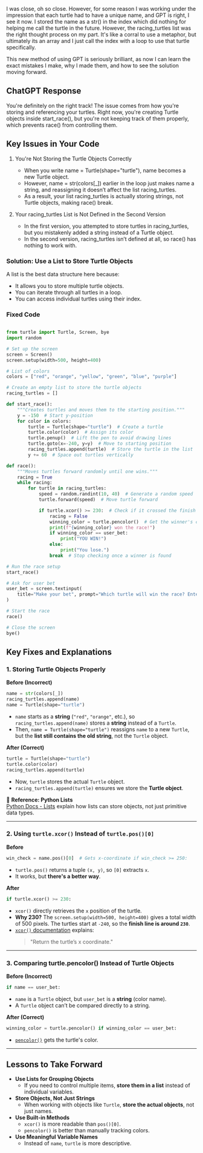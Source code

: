 I was close, oh so close. However, for some reason I was working under the impression that each turtle had to have a unique name, and GPT is right, I see it now. I stored the name as a str() in the index which did nothing for helping me call the turtle in the future. However, the racing_turtles list was the right thought process on my part. It's like a corral to use a metaphor, but ultimately its an array and I just call the index with a loop to use that turtle specifically.

This new method of using GPT is seriously brilliant, as now I can learn the exact mistakes I make, why I made them, and how to see the solution moving forward.

## ChatGPT Response
You're definitely on the right track! The issue comes from how you're storing and referencing your turtles. Right now, you're creating Turtle objects inside start_race(), but you're not keeping track of them properly, which prevents race() from controlling them.

## Key Issues in Your Code
1. You're Not Storing the Turtle Objects Correctly
	- When you write name = Turtle(shape="turtle"), name becomes a new Turtle object.
	- However, name = str(colors[_]) earlier in the loop just makes name a string, and reassigning it doesn’t affect the list racing_turtles.
	- As a result, your list racing_turtles is actually storing strings, not Turtle objects, making race() break.

2. Your racing_turtles List is Not Defined in the Second Version
	- In the first version, you attempted to store turtles in racing_turtles, but you mistakenly added a string instead of a Turtle object.
	- In the second version, racing_turtles isn’t defined at all, so race() has nothing to work with.
  
### Solution: Use a List to Store Turtle Objects
A list is the best data structure here because:
- It allows you to store multiple turtle objects.
- You can iterate through all turtles in a loop.
- You can access individual turtles using their index.

### Fixed Code
```python

from turtle import Turtle, Screen, bye
import random

# Set up the screen
screen = Screen()
screen.setup(width=500, height=400)

# List of colors
colors = ["red", "orange", "yellow", "green", "blue", "purple"]

# Create an empty list to store the turtle objects
racing_turtles = []

def start_race():
    """Creates turtles and moves them to the starting position."""
    y = -150  # Start y-position
    for color in colors:
        turtle = Turtle(shape="turtle")  # Create a turtle
        turtle.color(color)  # Assign its color
        turtle.penup()  # Lift the pen to avoid drawing lines
        turtle.goto(x=-240, y=y)  # Move to starting position
        racing_turtles.append(turtle)  # Store the turtle in the list
        y += 60  # Space out turtles vertically

def race():
    """Moves turtles forward randomly until one wins."""
    racing = True
    while racing:
        for turtle in racing_turtles:
            speed = random.randint(10, 40)  # Generate a random speed
            turtle.forward(speed)  # Move turtle forward

            if turtle.xcor() >= 230:  # Check if it crossed the finish line
                racing = False
                winning_color = turtle.pencolor()  # Get the winner's color
                print(f"{winning_color} won the race!")
                if winning_color == user_bet:
                    print("YOU WIN!")
                else:
                    print("You lose.")
                break  # Stop checking once a winner is found

# Run the race setup
start_race()

# Ask for user bet
user_bet = screen.textinput(
    title="Make your bet", prompt="Which turtle will win the race? Enter a color:  "
)

# Start the race
race()

# Close the screen
bye()
```

## Key Fixes and Explanations
### 1. Storing Turtle Objects Properly
**Before (Incorrect)**
```python
name = str(colors[_])
racing_turtles.append(name)
name = Turtle(shape="turtle")
```
- `name` starts as a **string** (`"red"`, `"orange"`, etc.), so `racing_turtles.append(name)` stores a **string** instead of a `Turtle`.
- Then, `name = Turtle(shape="turtle")` reassigns `name` to a new `Turtle`, but the **list still contains the old string**, not the `Turtle` object.

**After (Correct)**
```python
turtle = Turtle(shape="turtle")
turtle.color(color)
racing_turtles.append(turtle)
```
- Now, `turtle` stores the actual `Turtle` object.
- `racing_turtles.append(turtle)` ensures we store the **Turtle object**.

📌 **Reference: Python Lists**  
[Python Docs - Lists](https://docs.python.org/3/tutorial/datastructures.html#more-on-lists) explain how lists can store objects, not just primitive data types.

---
### 2. Using `turtle.xcor()` Instead of `turtle.pos()[0]`
**Before**
```python
win_check = name.pos()[0]  # Gets x-coordinate if win_check >= 250:
```
- `turtle.pos()` returns a tuple `(x, y)`, so `[0]` extracts `x`.
- It works, but **there's a better way**.

**After**
```python 
if turtle.xcor() >= 230:
```
- `xcor()` directly retrieves the `x` position of the turtle.
- **Why 230?** The `screen.setup(width=500, height=400)` gives a total width of 500 pixels. The turtles start at `-240`, so the **finish line is around `230`**.
- [`xcor()` documentation](https://docs.python.org/3/library/turtle.html#turtle.xcor) explains:
    > "Return the turtle’s x coordinate."

---
### 3. Comparing turtle.pencolor() Instead of Turtle Objects
**Before (Incorrect)**

```python
if name == user_bet:
```
- `name` is a `Turtle` object, but `user_bet` is a **string** (color name).
- A `Turtle` object can’t be compared directly to a string.

 **After (Correct)**
```python
winning_color = turtle.pencolor() if winning_color == user_bet:
```
- [`pencolor()`](https://docs.python.org/3/library/turtle.html#turtle.pencolor) gets the turtle's color.

----
## Lessons to Take Forward
- **Use Lists for Grouping Objects**
    - If you need to control multiple items, **store them in a list** instead of individual variables.
- **Store Objects, Not Just Strings**
    - When working with objects like `Turtle`, **store the actual objects**, not just names.
- **Use Built-in Methods**
    - `xcor()` is more readable than `pos()[0]`.
    - `pencolor()` is better than manually tracking colors.
- **Use Meaningful Variable Names**
    - Instead of `name`, `turtle` is more descriptive.
